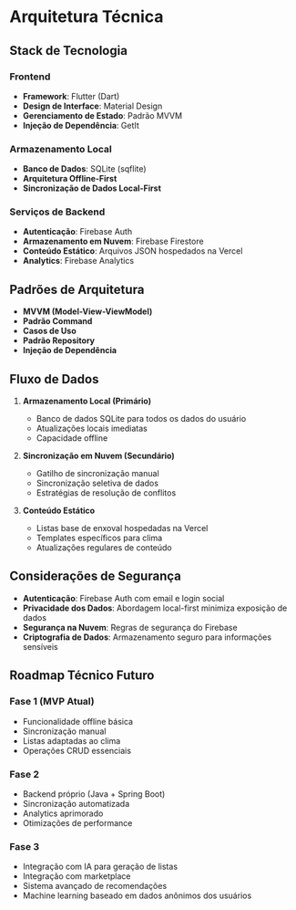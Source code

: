 # Arquitetura Técnica

## Stack de Tecnologia
### Frontend
- **Framework**: Flutter (Dart)
- **Design de Interface**: Material Design
- **Gerenciamento de Estado**: Padrão MVVM
- **Injeção de Dependência**: GetIt

### Armazenamento Local
- **Banco de Dados**: SQLite (sqflite)
- **Arquitetura Offline-First**
- **Sincronização de Dados Local-First**

### Serviços de Backend
- **Autenticação**: Firebase Auth
- **Armazenamento em Nuvem**: Firebase Firestore
- **Conteúdo Estático**: Arquivos JSON hospedados na Vercel
- **Analytics**: Firebase Analytics

## Padrões de Arquitetura
- **MVVM (Model-View-ViewModel)**
- **Padrão Command**
- **Casos de Uso**
- **Padrão Repository**
- **Injeção de Dependência**

## Fluxo de Dados
1. **Armazenamento Local (Primário)**
   - Banco de dados SQLite para todos os dados do usuário
   - Atualizações locais imediatas
   - Capacidade offline

2. **Sincronização em Nuvem (Secundário)**
   - Gatilho de sincronização manual
   - Sincronização seletiva de dados
   - Estratégias de resolução de conflitos

3. **Conteúdo Estático**
   - Listas base de enxoval hospedadas na Vercel
   - Templates específicos para clima
   - Atualizações regulares de conteúdo

## Considerações de Segurança
- **Autenticação**: Firebase Auth com email e login social
- **Privacidade dos Dados**: Abordagem local-first minimiza exposição de dados
- **Segurança na Nuvem**: Regras de segurança do Firebase
- **Criptografia de Dados**: Armazenamento seguro para informações sensíveis

## Roadmap Técnico Futuro
### Fase 1 (MVP Atual)
- Funcionalidade offline básica
- Sincronização manual
- Listas adaptadas ao clima
- Operações CRUD essenciais

### Fase 2
- Backend próprio (Java + Spring Boot)
- Sincronização automatizada
- Analytics aprimorado
- Otimizações de performance

### Fase 3
- Integração com IA para geração de listas
- Integração com marketplace
- Sistema avançado de recomendações
- Machine learning baseado em dados anônimos dos usuários
